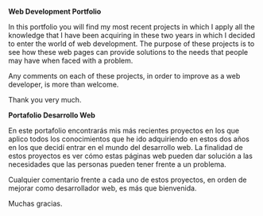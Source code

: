 **Web Development Portfolio**

In this portfolio you will find my most recent projects in which I apply all the knowledge that I have been acquiring in these two years in which I decided to enter the world of web development. The purpose of these projects is to see how these web pages can provide solutions to the needs that people may have when faced with a problem.

Any comments on each of these projects, in order to improve as a web developer, is more than welcome.

Thank you very much.

**Portafolio Desarrollo Web**

En este portafolio encontrarás mis más recientes proyectos en los que aplico todos los conocimientos que he ido adquiriendo en estos dos años en los que decidí entrar en el mundo del desarrollo web. La finalidad de estos proyectos es ver cómo estas páginas web pueden dar solución a las necesidades que las personas pueden tener frente a un problema.

Cualquier comentario frente a cada uno de estos proyectos, en orden de mejorar como desarrollador web, es más que bienvenida.

Muchas gracias.
